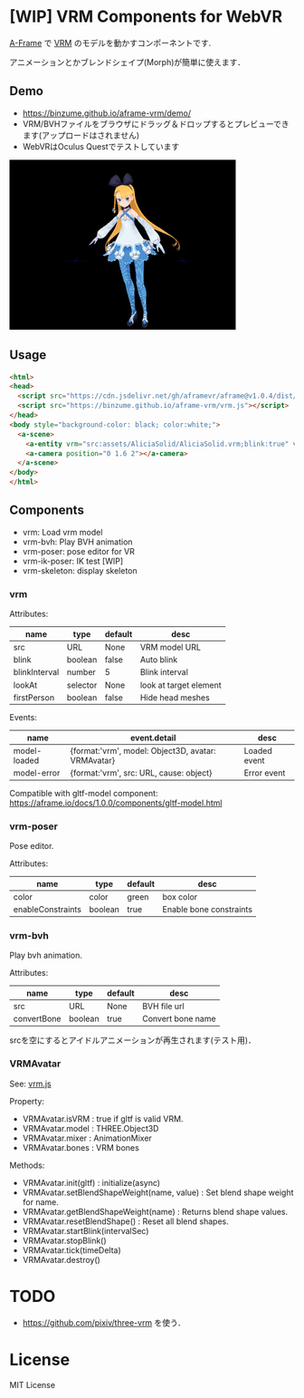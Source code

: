 # [WIP] VRM Components for WebVR

[A-Frame](https://aframe.io/) で [VRM](https://vrm.dev/) のモデルを動かすコンポーネントです.

アニメーションとかブレンドシェイプ(Morph)が簡単に使えます．

## Demo

- https://binzume.github.io/aframe-vrm/demo/
- VRM/BVHファイルをブラウザにドラッグ＆ドロップするとプレビューできます(アップロードはされません)
- WebVRはOculus Questでテストしています

![AliciaSolid](./demo/alicia1.gif)

## Usage

```html
<html>
<head>
  <script src="https://cdn.jsdelivr.net/gh/aframevr/aframe@v1.0.4/dist/aframe-master.min.js"></script>
  <script src="https://binzume.github.io/aframe-vrm/vrm.js"></script>
</head>
<body style="background-color: black; color:white;">
  <a-scene>
    <a-entity vrm="src:assets/AliciaSolid/AliciaSolid.vrm;blink:true" vrm-bvh="" rotation="0 180 0"></a-entity>
    <a-camera position="0 1.6 2"></a-camera>
  </a-scene>
</body>
</html>
```

## Components

- vrm: Load vrm model
- vrm-bvh: Play BVH animation
- vrm-poser: pose editor for VR
- vrm-ik-poser: IK test [WIP]
- vrm-skeleton: display skeleton

### vrm

Attributes:

| name          | type     | default | desc |
| ------------- | -------- | ------- | ---- |
| src           | URL      | None    | VRM model URL |
| blink         | boolean  | false   | Auto blink |
| blinkInterval | number   | 5       | Blink interval |
| lookAt        | selector | None    | look at target element |
| firstPerson   | boolean  | false   | Hide head meshes |

Events:

| name         | event.detail | desc |
| ------------ | ------------ | ---- |
| model-loaded | {format:'vrm', model: Object3D, avatar: VRMAvatar} | Loaded event |
| model-error  | {format:'vrm', src: URL, cause: object} | Error event |

Compatible with gltf-model component: https://aframe.io/docs/1.0.0/components/gltf-model.html

### vrm-poser

Pose editor.

Attributes:

| name              | type    | default | desc        |
| ----------------- | ------- | ------- | ----------- |
| color             | color   | green   | box color   |
| enableConstraints | boolean | true    | Enable bone constraints |

### vrm-bvh

Play bvh animation.

Attributes:

| name        | type     | default | desc |
| ----------- | -------- | ------- | ---- |
| src         | URL      | None    | BVH file url |
| convertBone | boolean  | true    | Convert bone name |

srcを空にするとアイドルアニメーションが再生されます(テスト用)．

### VRMAvatar

See: [vrm.js](vrm.js)

Property:

- VRMAvatar.isVRM : true if gltf is valid VRM.
- VRMAvatar.model : THREE.Object3D
- VRMAvatar.mixer : AnimationMixer
- VRMAvatar.bones : VRM bones

Methods:

- VRMAvatar.init(gltf) : initialize(async)
- VRMAvatar.setBlendShapeWeight(name, value) : Set blend shape weight for name.
- VRMAvatar.getBlendShapeWeight(name) : Returns blend shape values.
- VRMAvatar.resetBlendShape() : Reset all blend shapes.
- VRMAvatar.startBlink(intervalSec)
- VRMAvatar.stopBlink()
- VRMAvatar.tick(timeDelta)
- VRMAvatar.destroy()

# TODO

- https://github.com/pixiv/three-vrm を使う．

# License

MIT License
